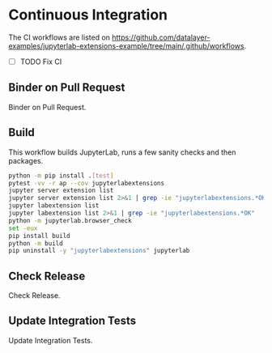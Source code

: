 # Continuous Integration

The CI workflows are listed on https://github.com/datalayer-examples/jupyterlab-extensions-example/tree/main/.github/workflows.

- [ ] TODO Fix CI

## Binder on Pull Request

Binder on Pull Request.

## Build

This workflow builds JupyterLab, runs a few sanity checks and then packages.

```bash
python -m pip install .[test]
pytest -vv -r ap --cov jupyterlabextensions
jupyter server extension list
jupyter server extension list 2>&1 | grep -ie "jupyterlabextensions.*OK"
jupyter labextension list
jupyter labextension list 2>&1 | grep -ie "jupyterlabextensions.*OK"
python -m jupyterlab.browser_check
set -eux
pip install build
python -m build
pip uninstall -y "jupyterlabextensions" jupyterlab
```

## Check Release

Check Release.

## Update Integration Tests

Update Integration Tests.
